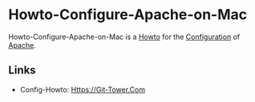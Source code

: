 # Howto-Configure-Apache-on-Mac

Howto-Configure-Apache-on-Mac is a [Howto](700022.md) for the [Configuration](9000011.md) of [Apache](2000267.md).

## Links

- Config-Howto: [Https://Git-Tower.Com](https://git-tower.com/blog/apache-on-macos/#6-up-and-running)
